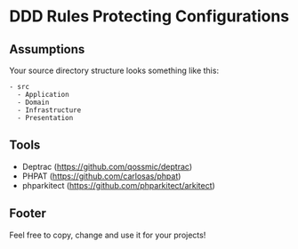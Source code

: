 # DDD Rules Protecting Configurations

## Assumptions

Your source directory structure looks something like this:

```
- src
  - Application
  - Domain
  - Infrastructure
  - Presentation
```

## Tools

* Deptrac (https://github.com/qossmic/deptrac)
* PHPAT (https://github.com/carlosas/phpat)
* phparkitect (https://github.com/phparkitect/arkitect)

## Footer

Feel free to copy, change and use it for your projects!
